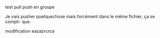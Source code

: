 test pull push en groupe


Je vais pusher quelquechose mais forcément dans le même fichier, ça se compli-
que.

modification eazazrcrca

